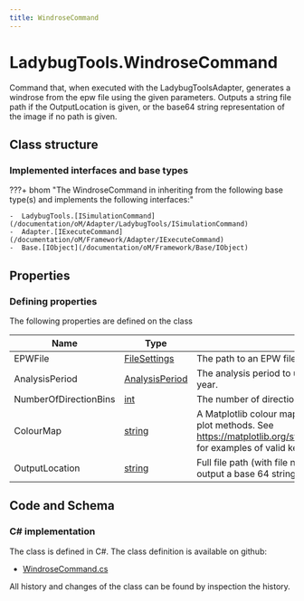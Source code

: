 ```yaml
---
title: WindroseCommand
---
```


# LadybugTools.WindroseCommand

Command that, when executed with the LadybugToolsAdapter, generates a windrose from the epw file using the given parameters.
Outputs a string file path if the OutputLocation is given, or the base64 string representation of the image if no path is given.

## Class structure

### Implemented interfaces and base types

???+ bhom "The WindroseCommand in inheriting from the following base type(s) and implements the following interfaces:"

    -  LadybugTools.[ISimulationCommand](/documentation/oM/Adapter/LadybugTools/ISimulationCommand)
    -  Adapter.[IExecuteCommand](/documentation/oM/Framework/Adapter/IExecuteCommand)
    -  Base.[IObject](/documentation/oM/Framework/Base/IObject)


## Properties



### Defining properties

The following properties are defined on the class

| Name             | Type             | Description      | Quantity         |
|------------------|------------------|------------------|------------------|
| EPWFile | [FileSettings](/documentation/oM/Framework/Adapter/FileSettings) | The path to an EPW file. | - |
| AnalysisPeriod | [AnalysisPeriod](/documentation/oM/Adapter/LadybugTools/AnalysisPeriod) | The analysis period to use for plotting, default to whole non-leap year. | - |
| NumberOfDirectionBins | [int](https://learn.microsoft.com/en-us/dotnet/api/System.Int32?view=netstandard-2.0) | The number of directional bins to plot on the windrose. | - |
| ColourMap | [string](https://learn.microsoft.com/en-us/dotnet/api/System.String?view=netstandard-2.0) | A Matplotlib colour map. Corresponds to the 'cmap' parameter of plot methods. See https://matplotlib.org/stable/users/explain/colors/colormaps.html for examples of valid keys. Default of 'viridis'. | - |
| OutputLocation | [string](https://learn.microsoft.com/en-us/dotnet/api/System.String?view=netstandard-2.0) | Full file path (with file name) to save the plot to. Leave blank to output a base 64 string representation of the image instead. | - |


## Code and Schema

### C# implementation

The class is defined in C#. The class definition is available on github:

- [WindroseCommand.cs](https://github.com/BHoM/LadybugTools_Toolkit/blob/develop/LadybugTools_oM/ExecuteCommands/WindroseCommand.cs)

All history and changes of the class can be found by inspection the history.
